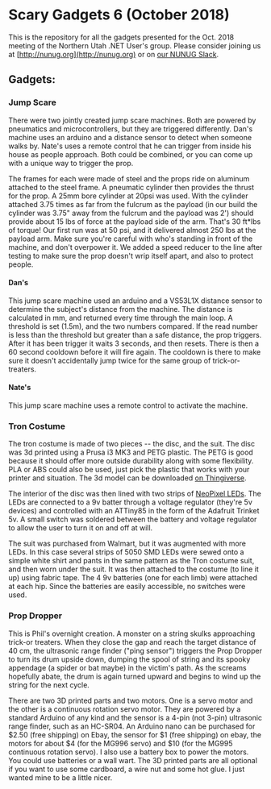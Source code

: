 # Scary Gadgets 6 (October 2018)
This is the repository for all the gadgets presented for the Oct. 2018 meeting of the Northern Utah .NET User's group.
Please consider joining us at [http://nunug.org](http://nunug.org) or on [our NUNUG Slack](http://nunug.slack.com).

## Gadgets:
### Jump Scare
There were two jointly created jump scare machines. Both are powered by pneumatics and microcontrollers, but they are triggered differently. Dan's machine uses an arduino and a distance sensor to detect when someone walks by. Nate's uses a remote control that he can trigger from inside his house as people approach. Both could be combined, or you can come up with a unique way to trigger the prop.

The frames for each were made of steel and the props ride on aluminum attached to the steel frame. A pneumatic cylinder then provides the thrust for the prop. A 25mm bore cylinder at 20psi was used. With the cylinder attached 3.75 times as far from the fulcrum as the payload (in our build the cylinder was 3.75" away from the fulcrum and the payload was 2') should provide about 15 lbs of force at the payload side of the arm. That's 30 ft*lbs of torque! Our first run was at 50 psi, and it delivered almost 250 lbs at the payload arm. Make sure you're careful with who's standing in front of the machine, and don't overpower it. We added a speed reducer to the line after testing to make sure the prop doesn't wrip itself apart, and also to protect people.

#### Dan's
This jump scare machine used an arduino and a VS53L1X distance sensor to determine the subject's distance from the machine. The distance is calculated in mm, and returned every time through the main loop. A threshold is set (1.5m), and the two numbers compared. If the read number is less than the threshold but greater than a safe distance, the prop triggers. After it has been trigger it waits 3 seconds, and then resets. There is then a 60 second cooldown before it will fire again. The cooldown is there to make sure it doesn't accidentally jump twice for the same group of trick-or-treaters.

#### Nate's
This jump scare machine uses a remote control to activate the machine.

### Tron Costume
The tron costume is made of two pieces -- the disc, and the suit. The disc was 3d printed using a Prusa i3 MK3 and PETG plastic. The PETG is good because it should offer more outside durability along with some flexibility. PLA or ABS could also be used, just pick the plastic that works with your printer and situation. The 3d model can be downloaded [on Thingiverse](https://www.thingiverse.com/thing:1032216).

The interior of the disc was then lined with two strips of [NeoPixel LEDs](https://www.adafruit.com/category/168). The LEDs are connected to a 9v batter through a voltage regulator (they're 5v devices) and controlled with an ATTiny85 in the form of the Adafruit Trinket 5v. A small switch was soldered between the battery and voltage regulator to allow the user to turn it on and off at will.

The suit was purchased from Walmart, but it was augmented with more LEDs. In this case several strips of 5050 SMD LEDs were sewed onto a simple white shirt and pants in the same pattern as the Tron costume suit, and then worn under the suit. It was then attached to the costume (to line it up) using fabric tape. The 4 9v batteries (one for each limb) were attached at each hip. Since the batteries are easily accessible, no switches were used.

### Prop Dropper
This is Phil's overnight creation.  A monster on a string skulks approaching trick-or treaters.  When they close the gap and reach the target distance of 40 cm, the ultrasonic range finder ("ping sensor") triggers the Prop Dropper to turn its drum upside down, dumping the spool of string and its spooky appendage (a spider or bat maybe) in the victim's path.  As the screams hopefully abate, the drum is again turned upward and begins to wind up the string for the next cycle.  

There are two 3D printed parts and two motors.  One is a servo motor and the other is a continuous rotation servo motor.  They are powered by a standard Arduino of any kind and the sensor is a 4-pin (not 3-pin) ultrasonic range finder, such as an HC-SR04.  An Arduino nano can be purchased for $2.50 (free shipping) on Ebay, the sensor for $1 (free shipping) on ebay, the motors for about $4 (for the MG996 servo) and $10 (for the MG995 continuous rotation servo).  I also use a battery box to power the motors.  You could use batteries or a wall wart.  The 3D printed parts are all optional if you want to use some cardboard, a wire nut and some hot glue.  I just wanted mine to be a little nicer.